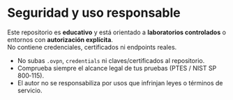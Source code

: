 # Seguridad y uso responsable

Este repositorio es **educativo** y está orientado a **laboratorios controlados** o entornos con **autorización explícita**.  
No contiene credenciales, certificados ni endpoints reales.

- No subas `.ovpn`, `credentials` ni claves/certificados al repositorio.
- Comprueba siempre el alcance legal de tus pruebas (PTES / NIST SP 800‑115).
- El autor no se responsabiliza por usos que infrinjan leyes o términos de servicio.
